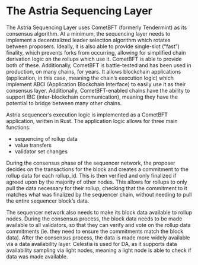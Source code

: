 # The Astria Sequencing Layer

The Astria Sequencing Layer uses CometBFT (formerly Tendermint) as its
consensus algorithm. At a minimum, the sequencing layer  needs to implement a
decentralized leader selection algorithm which rotates between proposers.
Ideally, it is also able to provide single-slot (“fast”) finality, which
prevents forks from occurring, allowing for simplified chain derivation logic on
the rollups which use it. CometBFT is able to provide both of these.
Additionally, CometBFT is battle-tested and has been used in production, on many
chains, for years. It allows blockchain applications (application, in this case,
meaning the chain’s execution logic) which implement ABCI (Application
Blockchain Interface) to easily use it as their consensus layer. Additionally,
CometBFT-enabled chains have the ability to support IBC (inter-blockchain
communication), meaning they have the potential to bridge between many other
chains.

Astria sequencer’s execution logic is implemented as a CometBFT application,
written in Rust. The application logic allows for three main functions:

* sequencing of rollup data
* value transfers
* validator set changes

During the consensus phase of the sequencer network, the proposer decides on the
transactions for the block and creates a commitment to the rollup data for each
rollup_id. This is then verified and only finalized if agreed upon by the
majority of other nodes. This allows for rollups to only pull the data necessary
for their rollup, checking that the commitment to it matches what was finalized
by the sequencer chain, without needing to pull the entire sequencer block’s
data.

The sequencer network also needs to make its block data available to rollup
nodes. During the consensus process, the block data needs to be made available
to all validators, so that they can verify and vote on the rollup data
commitments (ie. they need to ensure the commitments match the block data).
After the consensus process, the data is made more widely available via a data
availability layer. Celestia is used for DA, as it supports data availability
sampling via light nodes, meaning a light node is able to check if data was made
available.

